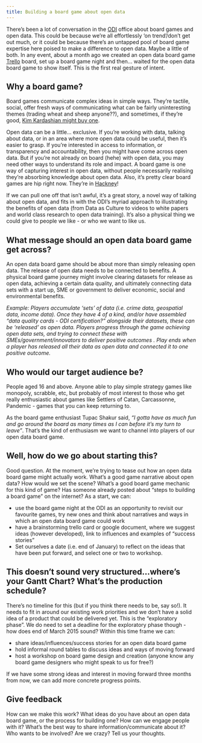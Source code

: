 ```yaml
---
title: Building a board game about open data
---
```


There’s been a lot of conversation in the [ODI](http://theodi.org) office about board games and open data. This could be because we’re all effortlessly ‘on trend’/don’t get out much, or it could be because there’s an untapped pool of board game expertise here poised to make a difference to open data. Maybe a little of both. In any event, about a month ago we created an open data board game [Trello](http://trello.com) board, set up a board game night and then... waited for the open data board game to show itself. This is the first real gesture of intent.  

## Why a board game?

Board games communicate complex ideas in simple ways. They’re tactile, social, offer fresh ways of communicating what can be fairly uninteresting themes (trading wheat and sheep anyone??), and sometimes, if they’re good, [Kim Kardashian might buy one](http://www.dailymail.co.uk/tvshowbiz/article-2660807/Kim-Kardashian-buys-Kanye-West-20-custom-Monopoly-board-game-birthday.html).

Open data can be a little... exclusive. If you’re working with data, talking about data, or in an area where more open data could be useful, then it’s easier to grasp. If you’re interested in access to information, or transparency and accountability, then you might have come across open data. But if you’re not already on board (hehe) with open data, you may need other ways to understand its role and impact. A board game is one way of capturing interest in open data, without people necessarily realising they’re absorbing knowledge about open data. Also, it’s pretty clear board games are hip right now. They’re in [Hackney](http://www.draughtslondon.com/)!

If we can pull one off that isn’t awful, it’s a great story, a novel way of talking about open data, and fits in with the ODI’s myriad approach to illustrating the benefits of open data (from Data as Culture to videos to white papers and world class research to open data training). It’s also a physical thing we could give to people we like - or who we want to like us.

## What message should an open data board game get across?

An open data board game should be about more than simply releasing open data. The release of open data needs to be connected to benefits. A physical board game journey might involve clearing datasets for release as open data, achieving a certain data quality, and ultimately connecting data sets with a start up, SME or government to deliver economic, social and environmental benefits.

_Example: Players accumulate ‘sets’ of data (i.e. crime data, geospatial data, income data). Once they have 4 of a kind, and/or have assembled “data quality cards - ODI certification?” alongside their datasets, these can be ‘released’ as open data. Players progress through the game achieving open data sets, and trying to connect these with SMEs/government/innovators to deliver positive outcomes . Play ends when a player has released all their data as open data and connected it to one positive outcome._

## Who would our target audience be?

People aged 16 and above. Anyone able to play simple strategy games like monopoly, scrabble, etc, but probably of most interest to those who get really enthusiastic about games like Settlers of Catan, Carcassonne, Pandemic - games that you can keep returning to.

As the board game enthusiast Tupac Shakur said, _“I gotta have as much fun and go around the board as many times as I can before it’s my turn to leave”_. That’s the kind of enthusiasm we want to channel into players of our open data board game.

## Well, how do we go about starting this?

Good question. At the moment, we’re trying to tease out how an open data board game might actually work. What’s a good game narrative about open data? How would we set the scene? What’s a good board game mechanic for this kind of game? Has someone already posted about “steps to building a board game” on the internet? As a start, we can:

* use the board game night at the ODI as an opportunity to revisit our favourite games, try new ones and think about narratives and ways in which an open data board game could work
* have a brainstorming trello card or google document, where we suggest ideas (however developed), link to influences and examples of “success stories”
* Set ourselves a date (i.e. end of January) to reflect on the ideas that have been put forward, and select one or two to workshop.

## This doesn’t sound very structured...where’s your Gantt Chart? What’s the production schedule?

There’s no timeline for this (but if you think there needs to be, say so!). It needs to fit in around our existing work priorities and we don’t have a solid idea of a product that could be delivered yet. This is the “exploratory phase”. We do need to set a deadline for the exploratory phase though - how does end of March 2015 sound? Within this time frame we can:

* share ideas/influences/success stories for an open data board game
* hold informal round tables to discuss ideas and ways of moving forward
* host a workshop on board game design and creation (anyone know any board game designers who might speak to us for free?)

If we have some strong ideas and interest in moving forward three months from now, we can add more concrete progress points.

## Give feedback

How can we make this work? What ideas do you have about an open data board game, or the process for building one? How can we engage people with it? What’s the best way to share information/communicate about it? Who wants to be involved? Are we crazy? Tell us your thoughts.
